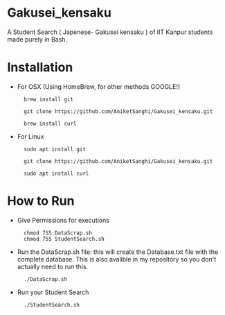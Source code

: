 # Gakusei_kensaku
A Student Search ( Japenese- Gakusei kensaku ) of IIT Kanpur students made purely in Bash.

# Installation 
- For OSX (Using HomeBrew, for other methods GOOGLE!)

		brew install git

		git clone https://github.com/AniketSanghi/Gakusei_kensaku.git

		brew install curl
	
- For Linux

		sudo apt install git

		git clone https://github.com/AniketSanghi/Gakusei_kensaku.git
	
		sudo apt install curl

# How to Run
- Give Permissions for executions

		chmod 755 DataScrap.sh
		chmod 755 StudentSearch.sh
		
- Run the DataScrap.sh file: this will create the Database.txt file with the complete database. This is also avalible in my repository so you don't actually need to run this.

		./DataScrap.sh
- Run your Student Search 

		./StudentSearch.sh

